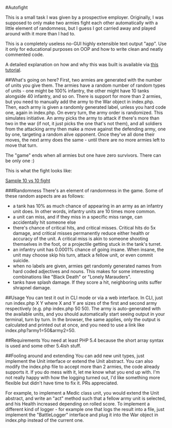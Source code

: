 #Autofight

This is a small task I was given by a prospective employer. Originally, I was supposed to only make two armies fight each other automatically with a little element of randomness, but I guess I got carried away and played around with it more than I had to.

This is a completely useless no-GUI highly extensible text output "app".
Use it only for educational purposes on OOP and how to write clean and neatly commented code.

A detailed explanation on how and why this was built is available via [this tutorial](http://bit.ly/15lFkbM).

##What's going on here?
First, two armies are generated with the number of units you give them. The armies have a random number of random types of units - one might be 100% infantry, the other might have 10 tanks alongside 40 infantry, and so on. There is support for more than 2 armies, but you need to manually add the army to the War object in index.php. Then, each army is given a randomly generated label, unless you hard code one, again in index.php. On every turn, the army order is randomized. This simulates initiative. An army picks the army to attack if there's more than two in the war (if not, it just picks the one that's not them), and all soldiers from the attacking army then make a move against the defending army, one by one, targeting a random alive opponent. Once they've all done their moves, the next army does the same - until there are no more armies left to move that turn.

The "game" ends when all armies but one have zero survivors. There can be only one :)

This is what the fight looks like:

<a href="http://showterm.io/a0616ce5e6f411f292e18#fast" title="Sample 10 vs 10 fight">Sample 10 vs 10 fight</a>

###Randomness
There's an element of randomness in the game. Some of these random aspects are as follows:

- a tank has 10% as much chance of appearing in an army as an infantry unit does. In other words, infantry units are 10 times more common.
- a unit can miss, and if they miss in a specific miss range, can accidentally hit someone else
- there's chance of critical hits, and critical misses. Critical hits do 5x damage, and critical misses permanently reduce either health or accuracy of the unit. A critical miss is akin to someone shooting themselves in the foot, or a projectile getting stuck in the tank's turret.
- an infantry unit has 0.0001% chance of going insane. When insane, the unit may choose skip his turn, attack a fellow unit, or even commit suicide.
- when no labels are given, armies get randomly generated names from hard coded adjectives and nouns. This makes for some interesting combinations like "Black Death" or "Lonely Marauders".
- tanks have splash damage. If they score a hit, neighboring units suffer shrapnel damage.

##Usage
You can test it out in CLI mode or via a web interface.
In CLI, just run index.php X Y where X and Y are sizes of the first and second army respectively (e.g. php index.php 50 50). The army is auto-generated with the available units, and you should automatically start seeing output in your terminal, turn by turn. In the browser, the same applies, only the output is calculated and printed out at once, and you need to use a link like index.php?army1=50&army2=50.

##Requirements
You need at least PHP 5.4 because the short array syntax is used and some other 5.4ish stuff.

##Fooling around and extending
You can add new unit types, just implement the Unit interface or extend the Unit abstract. You can also modify the index.php file to accept more than 2 armies, the code already supports it. If you do mess with it, let me know what you end up with. I'm not really happy with how the logging turned out, I'd like something more flexible but didn't have time to fix it. PRs appreciated.

For example, to implement a Medic class unit, you would extend the Unit abstract, and write an "act" method such that a fellow army unit is selected, and his Health increased depending on rolled score.
To implement a different kind of logger - for example one that logs the result into a file, just implement the "BattleLogger" interface and plug it into the War object in index.php instead of the current one.
